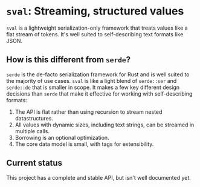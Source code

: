 # `sval`: Streaming, structured values

`sval` is a lightweight serialization-only framework that treats values like a flat stream of tokens.
It's well suited to self-describing text formats like JSON.

## How is this different from `serde`?

`serde` is the de-facto serialization framework for Rust and is well suited to the majority of
use cases. `sval` is like a light blend of `serde::ser` and `serde::de` that is smaller in scope.
It makes a few key different design decisions than `serde` that make it effective for working with
self-describing formats:

1. The API is flat rather than using recursion to stream nested datastructures.
2. All values with dynamic sizes, including text strings, can be streamed in multiple calls.
3. Borrowing is an optional optimization.
4. The core data model is small, with tags for extensibility.

## Current status

This project has a complete and stable API, but isn't well documented yet.

